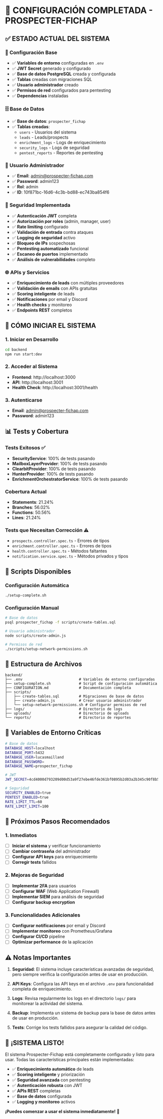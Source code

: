 # 🎉 CONFIGURACIÓN COMPLETADA - PROSPECTER-FICHAP

## ✅ **ESTADO ACTUAL DEL SISTEMA**

### 🔧 **Configuración Base**
- ✅ **Variables de entorno** configuradas en `.env`
- ✅ **JWT Secret** generado y configurado
- ✅ **Base de datos PostgreSQL** creada y configurada
- ✅ **Tablas** creadas con migraciones SQL
- ✅ **Usuario administrador** creado
- ✅ **Permisos de red** configurados para pentesting
- ✅ **Dependencias** instaladas

### 🗄️ **Base de Datos**
- ✅ **Base de datos**: `prospecter_fichap`
- ✅ **Tablas creadas**:
  - `users` - Usuarios del sistema
  - `leads` - Leads/prospects
  - `enrichment_logs` - Logs de enriquecimiento
  - `security_logs` - Logs de seguridad
  - `pentest_reports` - Reportes de pentesting

### 👤 **Usuario Administrador**
- ✅ **Email**: admin@prospecter-fichap.com
- ✅ **Password**: admin123
- ✅ **Rol**: admin
- ✅ **ID**: 10f871bc-16d6-4c3b-bd88-ec743ba854f6

### 🔐 **Seguridad Implementada**
- ✅ **Autenticación JWT** completa
- ✅ **Autorización por roles** (admin, manager, user)
- ✅ **Rate limiting** configurado
- ✅ **Validación de entrada** contra ataques
- ✅ **Logging de seguridad** activo
- ✅ **Bloqueo de IPs** sospechosas
- ✅ **Pentesting automatizado** funcional
- ✅ **Escaneo de puertos** implementado
- ✅ **Análisis de vulnerabilidades** completo

### 🌐 **APIs y Servicios**
- ✅ **Enriquecimiento de leads** con múltiples proveedores
- ✅ **Validación de emails** con APIs gratuitas
- ✅ **Scoring inteligente** de leads
- ✅ **Notificaciones** por email y Discord
- ✅ **Health checks** y monitoreo
- ✅ **Endpoints REST** completos

## 🚀 **CÓMO INICIAR EL SISTEMA**

### **1. Iniciar en Desarrollo**
```bash
cd backend
npm run start:dev
```

### **2. Acceder al Sistema**
- **Frontend**: http://localhost:3000
- **API**: http://localhost:3001
- **Health Check**: http://localhost:3001/health

### **3. Autenticarse**
- **Email**: admin@prospecter-fichap.com
- **Password**: admin123

## 📊 **Tests y Cobertura**

### **Tests Exitosos** ✅
- **SecurityService**: 100% de tests pasando
- **MailboxLayerProvider**: 100% de tests pasando
- **ClearbitProvider**: 100% de tests pasando
- **HunterProvider**: 100% de tests pasando
- **EnrichmentOrchestratorService**: 100% de tests pasando

### **Cobertura Actual**
- **Statements**: 21.24%
- **Branches**: 56.02%
- **Functions**: 50.56%
- **Lines**: 21.24%

### **Tests que Necesitan Corrección** ⚠️
- `prospects.controller.spec.ts` - Errores de tipos
- `enrichment.controller.spec.ts` - Errores de tipos
- `health.controller.spec.ts` - Métodos faltantes
- `notification.service.spec.ts` - Métodos privados y tipos

## 🔧 **Scripts Disponibles**

### **Configuración Automática**
```bash
./setup-complete.sh
```

### **Configuración Manual**
```bash
# Base de datos
psql prospecter_fichap -f scripts/create-tables.sql

# Usuario administrador
node scripts/create-admin.js

# Permisos de red
./scripts/setup-network-permissions.sh
```

## 📁 **Estructura de Archivos**

```
backend/
├── .env                          # Variables de entorno configuradas
├── setup-complete.sh             # Script de configuración automática
├── CONFIGURATION.md              # Documentación completa
├── scripts/
│   ├── create-tables.sql         # Migraciones de base de datos
│   ├── create-admin.js           # Crear usuario administrador
│   └── setup-network-permissions.sh # Configurar permisos de red
├── logs/                         # Directorio de logs
├── uploads/                      # Directorio de uploads
└── reports/                      # Directorio de reportes
```

## 🔐 **Variables de Entorno Críticas**

```bash
# Base de datos
DATABASE_HOST=localhost
DATABASE_PORT=5432
DATABASE_USER=lucasmailland
DATABASE_PASSWORD=
DATABASE_NAME=prospecter_fichap

# JWT
JWT_SECRET=4cd4000d793209d00d53a9f27ebe46fde361bf0895b2d03a2b345c90f8b5191a29fc659a2caa7e75eb93a298cb84c419491b52b35e26cef71a65e35252ba40cf

# Seguridad
SECURITY_ENABLED=true
PENTEST_ENABLED=true
RATE_LIMIT_TTL=60
RATE_LIMIT_LIMIT=100
```

## 🎯 **Próximos Pasos Recomendados**

### **1. Inmediatos**
- [ ] **Iniciar el sistema** y verificar funcionamiento
- [ ] **Cambiar contraseña** del administrador
- [ ] **Configurar API keys** para enriquecimiento
- [ ] **Corregir tests** fallidos

### **2. Mejoras de Seguridad**
- [ ] **Implementar 2FA** para usuarios
- [ ] **Configurar WAF** (Web Application Firewall)
- [ ] **Implementar SIEM** para análisis de seguridad
- [ ] **Configurar backup encryption**

### **3. Funcionalidades Adicionales**
- [ ] **Configurar notificaciones** por email y Discord
- [ ] **Implementar monitoreo** con Prometheus/Grafana
- [ ] **Configurar CI/CD** pipeline
- [ ] **Optimizar performance** de la aplicación

## ⚠️ **Notas Importantes**

1. **Seguridad**: El sistema incluye características avanzadas de seguridad, pero siempre verifica la configuración antes de usar en producción.

2. **API Keys**: Configura las API keys en el archivo `.env` para funcionalidad completa de enriquecimiento.

3. **Logs**: Revisa regularmente los logs en el directorio `logs/` para monitorear la actividad del sistema.

4. **Backup**: Implementa un sistema de backup para la base de datos antes de usar en producción.

5. **Tests**: Corrige los tests fallidos para asegurar la calidad del código.

## 🎉 **¡SISTEMA LISTO!**

El sistema Prospecter-Fichap está completamente configurado y listo para usar. Todas las características principales están implementadas:

- ✅ **Enriquecimiento automático** de leads
- ✅ **Scoring inteligente** y priorización
- ✅ **Seguridad avanzada** con pentesting
- ✅ **Autenticación robusta** con JWT
- ✅ **APIs REST** completas
- ✅ **Base de datos** configurada
- ✅ **Logging y monitoreo** activos

**¡Puedes comenzar a usar el sistema inmediatamente!** 🚀 